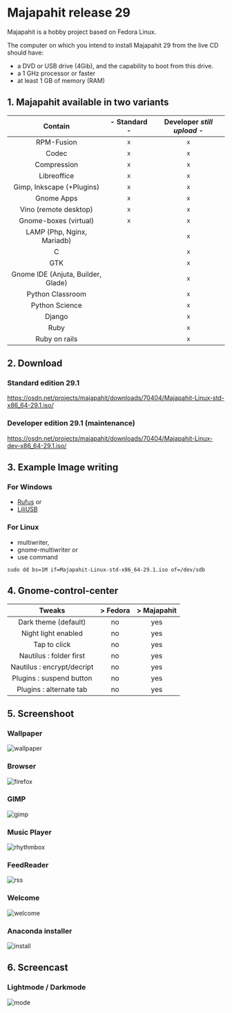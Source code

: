 # Majapahit release 29

Majapahit is a hobby project based on Fedora Linux.

The computer on which you intend to install Majapahit 29 from the live CD should have:

- a DVD or USB drive (4Gib), and the capability to boot from this drive.
- a 1 GHz processor or faster
- at least 1 GB of memory (RAM)

## 1. Majapahit available in two variants

|Contain| - Standard -| Developer *still upload* -|
|:----:|:----:|:----:|
| RPM-Fusion | `x` | `x` |
| Codec | `x` | `x` |
| Compression | `x` | `x` |
| Libreoffice | `x` | `x` |
| Gimp, Inkscape (+Plugins) | `x` | `x` |
| Gnome Apps | `x` | `x` |
| Vino (remote desktop) | `x` | `x` |
| Gnome-boxes (virtual) | `x` | `x` | 
| LAMP (Php, Nginx, Mariadb) |  | `x` |
| C | | `x` |
| GTK | | `x` |
| Gnome IDE (Anjuta, Builder, Glade) | | `x` |
| Python Classroom |  | `x` |
| Python Science |  | `x` |
| Django |  | `x` |
| Ruby |  | `x` |
| Ruby on rails |  | `x` |

## 2. Download 

### Standard edition 29.1
https://osdn.net/projects/majapahit/downloads/70404/Majapahit-Linux-std-x86_64-29.1.iso/

### Developer edition 29.1 (maintenance)
https://osdn.net/projects/majapahit/downloads/70404/Majapahit-Linux-dev-x86_64-29.1.iso/

## 3. Example Image writing

### For Windows

- [Rufus](https://rufus.ie/en_IE.html "Rufus download") or
- [LiliUSB](http://www.linuxliveusb.com/en/download "LiliUSB download")

### For Linux

- multiwriter,
- gnome-multiwriter or
- use command
```
sudo dd bs=1M if=Majapahit-Linux-std-x86_64-29.1.iso of=/dev/sdb
```

## 4. Gnome-control-center

|Tweaks| > Fedora | > Majapahit|
|:----:|:----:|:----:|
| Dark theme (default) | no | yes |
| Night light enabled | no | yes |
| Tap to click | no | yes |
| Nautilus : folder first | no | yes |
| Nautilus : encrypt/decript | no | yes |
| Plugins : suspend button | no | yes |
| Plugins : alternate tab | no | yes |


## 5. Screenshoot

### Wallpaper
![wallpaper](img/wallpaper.png)

### Browser
![firefox](img/firefox.png)

### GIMP
![gimp](img/gimp.png)

### Music Player
![rhythmbox](img/rhythmbox.png)

### FeedReader
![rss](img/rss.png)

### Welcome
![welcome](img/welcome.png)

### Anaconda installer
![install](img/install.png)

## 6. Screencast

### Lightmode / Darkmode
![mode](cast/dark-light.gif)
